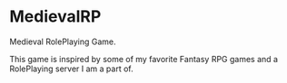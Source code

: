 # MedievalRP
Medieval RolePlaying Game. 

This game is inspired by some of my favorite Fantasy RPG games and a RolePlaying server I am a part of.
